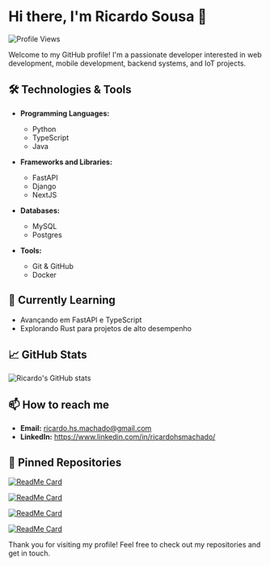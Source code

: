 # Hi there, I'm Ricardo Sousa 👋

![Profile Views](https://komarev.com/ghpvc/?username=ricardosousa339&color=blue)

Welcome to my GitHub profile! I'm a passionate developer interested in web development, mobile development, backend systems, and IoT projects.

## 🛠️ Technologies & Tools

- **Programming Languages:** 
  - Python
  - TypeScript
  - Java

- **Frameworks and Libraries:** 
  - FastAPI
  - Django
  - NextJS

- **Databases:** 
  - MySQL
  - Postgres

- **Tools:** 
  - Git & GitHub
  - Docker

## 🌱 Currently Learning

- Avançando em FastAPI e TypeScript
- Explorando Rust para projetos de alto desempenho

## 📈 GitHub Stats

![Ricardo's GitHub stats](https://github-readme-stats.vercel.app/api?username=ricardosousa339&show_icons=true&theme=radical)

## 📫 How to reach me

- **Email:** ricardo.hs.machado@gmail.com
- **LinkedIn:** https://www.linkedin.com/in/ricardohsmachado/

## 📌 Pinned Repositories

[![ReadMe Card](https://github-readme-stats.vercel.app/api/pin/?username=ricardosousa339&repo=portfolio&theme=radical)](https://github.com/ricardosousa339/portfolio)

[![ReadMe Card](https://github-readme-stats.vercel.app/api/pin/?username=ricardosousa339&repo=packphotos&theme=radical)](https://github.com/ricardosousa339/packphotos)

[![ReadMe Card](https://github-readme-stats.vercel.app/api/pin/?username=ricardosousa339&repo=shadowcafe&theme=radical)](https://github.com/ricardosousa339/shadowcafe)

[![ReadMe Card](https://github-readme-stats.vercel.app/api/pin/?username=ricardosousa339&repo=kibe-labeler-rust&theme=radical)](https://github.com/ricardosousa339/kibe-labeler-rust)

Thank you for visiting my profile! Feel free to check out my repositories and get in touch.
